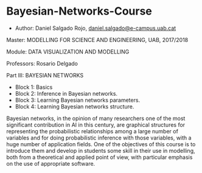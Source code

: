 # Bayesian-Networks-Course

* Author: Daniel Salgado Rojo, daniel.salgado@e-campus.uab.cat

Master:	MODELLING	FOR	SCIENCE	AND	
ENGINEERING, UAB, 2017/2018

Module:	DATA	VISUALIZATION	AND	MODELLING

Professors: Rosario Delgado

Part III:	BAYESIAN	NETWORKS

* Block	1:	Basics
* Block	2:	Inference	in	Bayesian	networks.
* Block	3:	Learning	Bayesian	networks	parameters.
* Block	4:	Learning	Bayesian	networks	structure.

Bayesian networks, in the opinion of many researchers one of the most significant contribution in AI in this century, 
are graphical structures for representing the probabilistic relationships among a large number of variables and for doing 
probabilistic inference with those variables, with a huge number of application fields. One of the objectives of this course 
is to introduce them and develop in students some skill in their use in modelling, both from a theoretical and applied point of view, 
with particular emphasis on the use of appropriate software.
